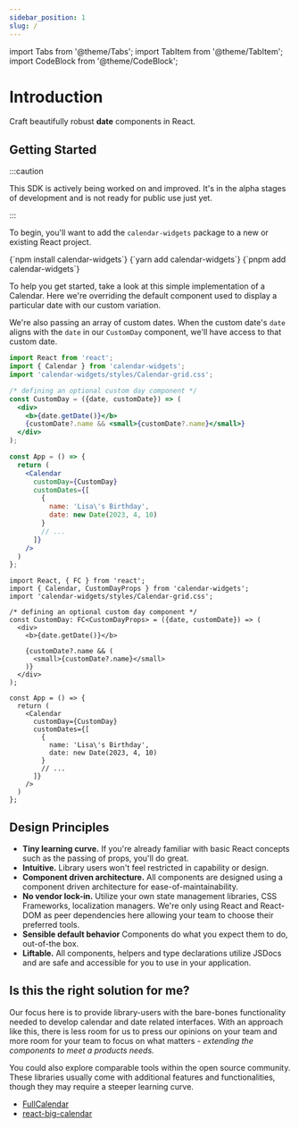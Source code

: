 ```yaml
---
sidebar_position: 1
slug: /
---
```


import Tabs from '@theme/Tabs';
import TabItem from '@theme/TabItem';
import CodeBlock from '@theme/CodeBlock';

# Introduction

Craft beautifully robust **date** components in React. 

## Getting Started

:::caution

This SDK is actively being worked on and improved. It's in the alpha stages of development and is not ready for public use just yet.

:::

To begin, you'll want to add the `calendar-widgets` package to a new or existing React project. 

<Tabs defaultValue="pnpm">
  <TabItem value="npm" label="npm" default>
    <CodeBlock language="sh">
      {`npm install calendar-widgets`}
    </CodeBlock>
  </TabItem>
  <TabItem value="yarn" label="yarn">
     <CodeBlock language="sh">
      {`yarn add calendar-widgets`}
    </CodeBlock>
  </TabItem>
  <TabItem value="pnpm" label="pnpm">
     <CodeBlock language="sh">
      {`pnpm add calendar-widgets`}
    </CodeBlock>
  </TabItem>
</Tabs>

To help you get started, take a look at this simple implementation of a Calendar. Here we're overriding the default component used to display a particular date with our custom variation. 

We're also passing an array of custom dates. When the custom date's `date` aligns with the `date` in our `CustomDay` component, we'll have access to that custom date. 


<Tabs defaultValue="typescript">
  <TabItem value="javascript" label="jsx">




```jsx
import React from 'react';
import { Calendar } from 'calendar-widgets';
import 'calendar-widgets/styles/Calendar-grid.css';

/* defining an optional custom day component */
const CustomDay = ({date, customDate}) => (
  <div>
    <b>{date.getDate()}</b>
    {customDate?.name && <small>{customDate?.name}</small>}
  </div>
);

const App = () => {
  return (
    <Calendar 
      customDay={CustomDay}
      customDates={[
        {
          name: 'Lisa\'s Birthday',
          date: new Date(2023, 4, 10)
        }
        // ...
      ]}
    />
  )
};
```


  </TabItem>
  <TabItem value="typescript" label="tsx">




```tsx
import React, { FC } from 'react';
import { Calendar, CustomDayProps } from 'calendar-widgets';
import 'calendar-widgets/styles/Calendar-grid.css';

/* defining an optional custom day component */
const CustomDay: FC<CustomDayProps> = ({date, customDate}) => (
  <div>
    <b>{date.getDate()}</b>
    
    {customDate?.name && (
      <small>{customDate?.name}</small>
    )}
  </div>
);

const App = () => {
  return (
    <Calendar 
      customDay={CustomDay}
      customDates={[
        {
          name: 'Lisa\'s Birthday',
          date: new Date(2023, 4, 10)
        }
        // ...
      ]}
    />
  )
};
```



  </TabItem>
  
</Tabs>

## Design Principles

- **Tiny learning curve.** If you're already familiar with basic React concepts such as the passing of props, you'll do great.
- **Intuitive.** Library users won't feel restricted in capability or design. 
- **Component driven architecture.** All components are designed using a component driven architecture for ease-of-maintainability.
- **No vendor lock-in.** Utilize your own state management libraries, CSS Frameworks, localization managers. We're only using React and React-DOM as peer dependencies here allowing your team to choose their preferred tools.
- **Sensible default behavior** Components do what you expect them to do, out-of-the box. 
- **Liftable.** All components, helpers and type declarations utilize JSDocs and are safe and accessible for you to use in your application. 


## Is this the right solution for me?

Our focus here is to provide library-users with the bare-bones functionality needed to develop calendar and date related interfaces. With an approach like this, there is less room for us to press our opinions on your team and more room for your team to focus on what matters - _extending the components to meet a products needs._

You could also explore comparable tools within the open source community. These libraries usually come with additional features and functionalities, though they may require a steeper learning curve.

- [FullCalendar](https://fullcalendar.io/)
- [react-big-calendar](http://jquense.github.io/react-big-calendar/)
